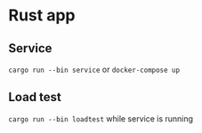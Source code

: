 # Rust app

## Service

``cargo run --bin service`` or ``docker-compose up``

##  Load test

``cargo run --bin loadtest`` while service is running

